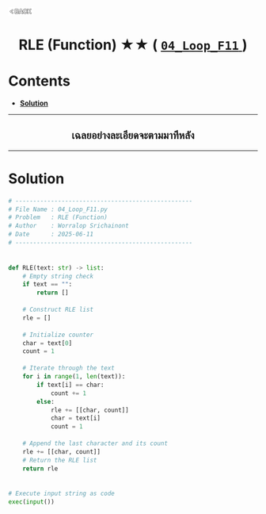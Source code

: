 <p align="left">
  <a href="../README.md">
    <img src="../../Z99-OTHERS/00-common/00-back.png" style="width:10%">
  </a>
</p>

<div align="center">
  <h1>
    RLE (Function) ★★ (
      <a href="https://drive.google.com/file/d/1TFt7ByWF1iL5RG1q5c2kTaf2cv7yKsWl/view?usp=drive_link">
        <code>04_Loop_F11</code>
      </a>
    )
  </h1>
</div>

# Contents

-   [**Solution**](#solution)

---

<div align="center">
  <h2>เฉลยอย่างละเอียดจะตามมาทีหลัง</h2>
</div>

---

# Solution

```python
# --------------------------------------------------
# File Name : 04_Loop_F11.py
# Problem   : RLE (Function)
# Author    : Worralop Srichainont
# Date      : 2025-06-11
# --------------------------------------------------


def RLE(text: str) -> list:
    # Empty string check
    if text == "":
        return []

    # Construct RLE list
    rle = []

    # Initialize counter
    char = text[0]
    count = 1

    # Iterate through the text
    for i in range(1, len(text)):
        if text[i] == char:
            count += 1
        else:
            rle += [[char, count]]
            char = text[i]
            count = 1

    # Append the last character and its count
    rle += [[char, count]]
    # Return the RLE list
    return rle


# Execute input string as code
exec(input())
```
